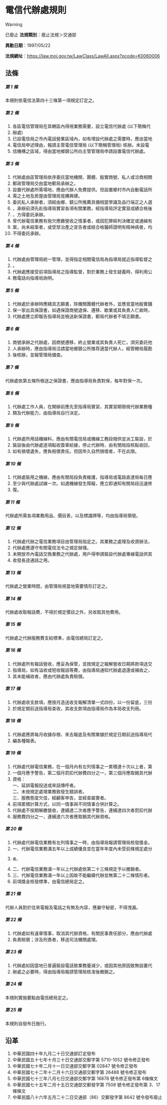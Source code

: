 # 電信代辦處規則


> [!WARNING]
> 已廢止
**法規類別**：廢止法規＞交通部

**異動日期**：1997/05/22  

**法規網址**：https://law.moj.gov.tw/LawClass/LawAll.aspx?pcode=K0060006



## 法條
##### 第 1 條
本規則依電信法第四十三條第一項規定訂定之。

##### 第 2 條
1. 各區電信管理局在其轄區內得視業務需要，設立電信代辦處 (以下簡稱代
1. 辦處)
1. 已設電信局之市內電話營業區域內，如有增設代辦處之需要時，應由當地
1. 電信局申述理由，報請主管電信管理局 (以下簡稱管理局) 核辦。未設電
1. 信機構之區域，得由當地鄉鎮公所向主管管理局申請設置電信代辦處。

##### 第 3 條
1. 代辦處由區管理局依序委託當地機關、團體、殷實商號、私人或洽商相關
1. 郵政管理局交由當地郵局承辦之。
1. 設置代辦處所需場地，應由代辦人免費提供。但設置鄉村市內自動電話所
1. 需之土地及房屋由管理局覓購興建。
1. 委託私人承辦者，須經由鄉、鎮公所推薦具備相當學識及品行端正之人選
1. ，承辦前須先赴指導局實習各項有關業務，經指導局評定實習成績合格後
1. ，方得委託承辦。
1. 曾代辦電信業務有拖欠應繳營收之情事者，或因犯罪經判決確定或通緝有
1. 案，尚未結案者，或受禁治產之宣告者或經合格醫師證明有精神病者，均
1. 不得委託承辦。

##### 第 4 條
1. 代辦處由管理局統一管理，並得指定相關電信局為指導局就近指導監督之
1. 。
1. 代辦處應接受前項指導局之指導監督，對於業務上發生疑義時，得利用公
1. 務電話向指導局詢明。

##### 第 5 條
1. 代辦處於承辦時應繕具志願書，除機關團體代辦者外，並應覓當地殷實舖
1. 保一家出具保證書，如遇保證商號退保、遷移、歇業或其負責人亡故時，
1. 代辦處應立即報告指導局並檢送新保證書，郵局代辦者不填志願書。

##### 第 6 條
1. 商號承辦之代辦處，因商號遷移，終止營業或其負責人死亡，須另委託他
1. 人承辦時，應由指導局洽請當地鄉鎮公所推荐適當代辦人，經管轄局履勘
1. 後核辦，並報管理局備查。

##### 第 7 條
代辦處依第五條所檢送之保證書，應由指導局負責對保，每年對保一次。

##### 第 8 條
1. 代辦處工作人員，在開辦前應先至指導局實習，其實習期限視代辦業務種
1. 類及代辦能力，由指導局自行決定。

##### 第 9 條
1. 代辦處所用話機線料，應由有關電信局或機線工務段撥供並派工裝設，於
1. 裝設後由代辦處逐項點收簽章給據，停止代辦時，由有關局段核點收回，
1. 如有損壞遺失，應負賠償責任。但因年久自然損壞者，不在此限。

##### 第 10 條
1. 代辦處裝用之機線，應由有關局段負責維護，指導局或電路直達局每日應
1. 至少與代辦處試線一次。如遇機線發生障礙，應立即通知有關局段迅速修
1. 復。

##### 第 11 條
代辦處所需各項業務用品、價目表，以及標識牌等，均由指導局領發。

##### 第 12 條
1. 代辦處代辦之電信業務項目由管理局指定之。其業務之處理及收資辦法，
1. 代辦處應遵守有關電信法令之規定辦理。
1. 未開放市內電話交換業務之代辦處，用戶得申請裝設代辦處專線電話供其
1. 收發長途通話之用。

##### 第 13 條
代辦處之營業時間，由管理局視當地需要情形訂定之。

##### 第 14 條
代辦處收取報話費，不得於規定價目之外，另收取其他費用。

##### 第 15 條
代辦處之代辦服務費支給標準，由電信總局訂定之。

##### 第 16 條
1. 代辦處所有報話營收，應妥為保管，並按規定之報解營收日期將款項送交
1. 指導局，如有溢收或短收報話等費，由指導局通知代辦處退還或補收之，
1. 其未能補收者，應由代辦處負責賠償。

##### 第 17 條
1. 代辦處收支款項，應按月造送收支報解清單一式四份，以一份留底，三份
1. 於規定期前送指導局查收，其收支款項由指導局作為本局收支列冊。

##### 第 18 條
1. 代辦處應將每月收據存根、來去報底及有關單據於規定日期前送指導局代
1. 編各種報表。

##### 第 19 條
1. 代辦處代辦電信業務，在一個月內有左列情事之一累積達十次以上者，第
1. 一個月應予警告，第二個月罰扣代辦費四分之一，第三個月應取銷其代辦
1. 資格：  
一、延誤電報投送或來話傳呼者。  
二、未按規定處理業務致發生錯誤者。  
三、服務態度欠佳，經顧客申告，並經查屬實者。
1. 前項累積計算方式，以同一情事與不同情事合併計算之。
1. 代辦處不按期解繳營收，連續達二次者應予警告，連續達四次者罰扣代辦
1. 服務費四分之一，連續達六次者應取銷其代辦資格。

##### 第 20 條
1. 代辦處代辦電信業務有左列情事之一時，由指導局報請管理局核發獎金。
1. 一、代辦電信業務滿五年以上成績優良並在當年年度內未受前條規定處分
1.     者。
1. 二、代辦電信業務滿一年以上代辦處依第二十三條規定予以撤銷者。
1. 三、代辦電信業務滿一年以上因故不能繼續代辦並無第二十二條情形者。
1. 前項獎金核發標準，由電信總局定之。

##### 第 21 條
代辦人員對於往來電報及電話之有無及內容，應嚴守秘密，不得洩漏。

##### 第 22 條
1. 代辦處如有違章情事，取消其代辦資格，有關民事責任部分，應由代辦處
1. 負責賠償；涉及刑責者，移送司法機關處理。

##### 第 23 條
1. 代辦處如因當地已普遍裝設電話致業務量減少，或因其他原因致無設置代
1. 辦處之必要時，得由指導局報請管理局核准後撤銷之。

##### 第 24 條
本規則實施要點由電信總局定之。

##### 第 25 條
本規則自發布日施行。

## 沿革
1. 中華民國四十年九月二十日交通部訂定發布
1. 中華民國五十七年十月三十日交通部交郵字第 5710-1052 號令修正發布
1. 中華民國七十年二月十一日交通部交郵字第 02847 號令修正發布
1. 中華民國七十二年十二月十六日交通部交郵字第 26488 號令修正發布
1. 中華民國七十三年八月七日交通部交郵字第 16878 號令修正發布第 6條條文
1. 中華民國七十五年二月十五日交通部交郵發字第 7508  號令修正發布第 3、17  條條文
1. 中華民國八十六年五月二十二日交通部（86）交郵發字第 8642  號令發布廢止
